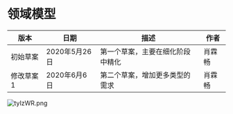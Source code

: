 # 领域模型

| 版本 | 日期 | 描述 | 作者 |
| ----- | ----- | ---- | ---- |
| 初始草案 | 2020年5月26日 | 第一个草案，主要在细化阶段中精化 | 肖霖畅 |
| 修改草案1 | 2020年6月6日 | 第二个草案，增加更多类型的需求 | 肖霖畅 |

![tyIzWR.png](https://s1.ax1x.com/2020/06/06/tyIzWR.png)